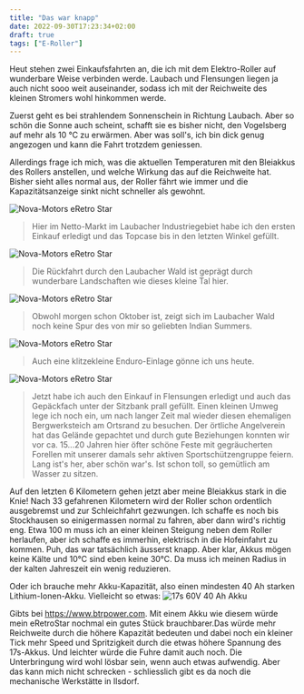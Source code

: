 ```yaml
---
title: "Das war knapp"
date: 2022-09-30T17:23:34+02:00
draft: true
tags: ["E-Roller"]
---
```

Heut stehen zwei Einkaufsfahrten an, die ich mit dem Elektro-Roller auf wunderbare Weise verbinden werde. Laubach und Flensungen liegen ja auch nicht sooo weit auseinander, sodass ich mit der Reichweite des kleinen Stromers wohl hinkommen werde.

Zuerst geht es bei strahlendem Sonnenschein in Richtung Laubach. Aber so schön die Sonne auch scheint, schafft sie es bisher nicht, den Vogelsberg auf mehr als 10 °C zu erwärmen. Aber was soll's, ich bin dick genug angezogen und kann die Fahrt trotzdem geniessen.

Allerdings frage ich mich, was die aktuellen Temperaturen mit den Bleiakkus des Rollers anstellen, und welche Wirkung das auf die Reichweite hat. Bisher sieht alles normal aus, der Roller fährt wie immer und die Kapazitätsanzeige sinkt nicht schneller als gewohnt.

![Nova-Motors eRetro Star](../09-30-p01.jpg)
> Hier im Netto-Markt im Laubacher Industriegebiet habe ich den ersten Einkauf erledigt und das Topcase bis in den letzten Winkel gefüllt.

![Nova-Motors eRetro Star](../09-30-p02.jpg)
> Die Rückfahrt durch den Laubacher Wald ist geprägt durch wunderbare Landschaften wie dieses kleine Tal hier.

![Nova-Motors eRetro Star](../09-30-p03.jpg)
> Obwohl morgen schon Oktober ist, zeigt sich im Laubacher Wald noch keine Spur des von mir so geliebten Indian Summers. 

![Nova-Motors eRetro Star](../09-30-p04.jpg)
> Auch eine klitzekleine Enduro-Einlage gönne ich uns heute. 

![Nova-Motors eRetro Star](../09-30-p05.jpg)
> Jetzt habe ich auch den Einkauf in Flensungen erledigt und auch das Gepäckfach unter der Sitzbank prall gefüllt. Einen kleinen Umweg lege ich noch ein, um nach langer Zeit mal wieder diesen ehemaligen Bergwerksteich am Ortsrand zu besuchen. Der örtliche Angelverein hat das Gelände gepachtet und durch gute Beziehungen konnten wir vor ca. 15...20 Jahren hier öfter schöne Feste mit gegräucherten Forellen mit unserer damals sehr aktiven Sportschützengruppe feiern. Lang ist's her, aber schön war's. Ist schon toll, so gemütlich am Wasser zu sitzen.

Auf den letzten 6 Kilometern gehen jetzt aber meine Bleiakkus stark in die Knie! Nach 33 gefahrenen Kilometern wird der Roller schon ordentlich ausgebremst und zur Schleichfahrt gezwungen. Ich schaffe es noch bis Stockhausen so einigermassen normal zu fahren, aber dann wird's richtig eng. Etwa 100 m muss ich an einer kleinen Steigung neben dem Roller herlaufen, aber ich schaffe es immerhin, elektrisch in die Hofeinfahrt zu kommen. Puh, das war tatsächlich äusserst knapp. Aber klar, Akkus mögen keine Kälte und 10°C sind eben keine 30°C. Da muss ich meinen Radius in der kalten Jahreszeit ein wenig reduzieren. 

Oder ich brauche mehr Akku-Kapazität, also einen mindesten 40 Ah starken Lithium-Ionen-Akku. Vielleicht so etwas:
![17s 60V 40 Ah Akku](../60v40ahbattery.webp)

Gibts bei https://www.btrpower.com.
Mit einem Akku wie diesem würde mein eRetroStar nochmal ein gutes Stück brauchbarer.Das würde mehr Reichweite durch die höhere Kapazität bedeuten und dabei noch ein kleiner Tick mehr Speed und Spritzigkeit durch die etwas höhere Spannung des 17s-Akkus. Und leichter würde die Fuhre damit auch noch. Die Unterbringung wird wohl lösbar sein, wenn auch etwas aufwendig. Aber das kann mich nicht schrecken - schliesslich gibt es da noch die mechanische Werkstätte in Ilsdorf.
